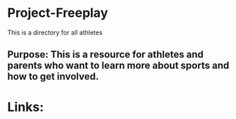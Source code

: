 # Project-Freeplay
This is a directory for all athletes
## Purpose: This is a resource for athletes and parents who want to learn more about sports and how to get involved.


# Links:
